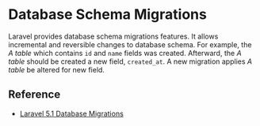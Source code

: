 # Database Schema Migrations

Laravel provides database schema migrations features. It allows incremental and reversible changes to database schema. For example, the *A table* which contains `id` and `name` fields was created. Afterward, the *A table* should be created a new field, `created_at`. A new migration applies *A table* be altered for new field.

## Reference
* [Laravel 5.1 Database Migrations](https://laravel.com/docs/5.1/migrations)
